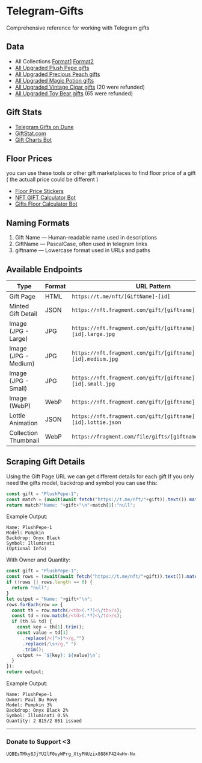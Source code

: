 # Telegram-Gifts
Comprehensive reference for working with Telegram gifts

## Data
- All Collections [Format1](./names.txt) [Format2](./names_fixed.txt)
- [All Upgraded Plush Pepe gifts](./plushpepe.json)
- [All Upgraded Precious Peach gifts](./preciouspeach.json)
- [All Upgraded Magic Potion gifts](./magicpotion.json)
- [All Upgraded Vintage Cigar gifts](./vintagecigar.json) (20 were refunded)
- [All Upgraded Toy Bear gifts](./toybear.json) (65 were refunded)

## Gift Stats
- [Telegram Gifts on Dune](https://dune.com/rdmcd/telegram-gifts)
- [GiftStat.com](https://giftstat.com/)
- [Gift Charts Bot](https://t.me/gift_charts_bot)

## Floor Prices
you can use these tools or other gift marketplaces to find floor price of a gift ( the actuall price could be different )
- [Floor Price Stickers](https://t.me/addstickers/gift_by_tondesignrobot)
- [NFT GIFT Calculator Bot](https://t.me/PriceNFTbot)
- [Gifts Floor Calculator Bot](https://t.me/giftsfloorbot)

## Naming Formats
1. Gift Name — Human-readable name used in descriptions
2. GiftName — PascalCase, often used in telegram links 
3. giftname — Lowercase format used in URLs and paths

## Available Endpoints
| Type                 | Format  | URL Pattern                                                                 |
|----------------------|---------|-----------------------------------------------------------------------------|
| Gift Page            | HTML    | `https://t.me/nft/[GiftName]-[id]`                                          |
| Minted Gift Detail   | JSON    | `https://nft.fragment.com/gift/[giftname]-[id].json`                        |
| Image (JPG - Large)  | JPG     | `https://nft.fragment.com/gift/[giftname]-[id].large.jpg`                   |
| Image (JPG - Medium) | JPG     | `https://nft.fragment.com/gift/[giftname]-[id].medium.jpg`                  |
| Image (JPG - Small)  | JPG     | `https://nft.fragment.com/gift/[giftname]-[id].small.jpg`                   |
| Image (WebP)         | WebP    | `https://nft.fragment.com/gift/[giftname]-[id].webp`                        |
| Lottie Animation     | JSON    | `https://nft.fragment.com/gift/[giftname]-[id].lottie.json`                 |
| Collection Thumbnail | WebP    | `https://fragment.com/file/gifts/[giftname]/thumb.webp`                     |

## Scraping Gift Details
Using the Gift Page URL we can get different details for each gift
If you only need the gifts model, backdrop and symbol you can use this:
```js
const gift = "PlushPepe-1";
const match = (await(await fetch("https://t.me/nft/"+gift)).text()).match(/<meta\s+property=["']og:description["']\s+content=["']([^"']*)["']/i);
return match?"Name: "+gift+"\n"+match[1]:"null";
```
Example Output:
```
Name: PlushPepe-1
Model: Pumpkin
Backdrop: Onyx Black
Symbol: Illuminati
(Optional Info)
```
With Owner and Quantity:
```js
const gift = "PlushPepe-1";
const rows = (await(await fetch("https://t.me/nft/"+gift)).text()).match(/<tr>.*?<\/tr>/gs);
if (!rows || rows.length == 0) {
  return "null";
}
let output = "Name: "+gift+"\n";
rows.forEach(row => {
  const th = row.match(/<th>(.*?)<\/th>/s);
  const td = row.match(/<td>(.*?)<\/td>/s);
  if (th && td) {
    const key = th[1].trim();
    const value = td[1]
      .replace(/<[^>]*>/g,"")
      .replace(/\s+/g," ")
      .trim();
    output += `${key}: ${value}\n`;
  }
});
return output;
```
Example Output:
```
Name: PlushPepe-1
Owner: Paul Du Rove
Model: Pumpkin 3%
Backdrop: Onyx Black 2%
Symbol: Illuminati 0.5%
Quantity: 2 815/2 861 issued
```

---

### Donate to Support <3
`UQBEsTMky8JjYU2lF0uyWPrg_XtyPNUzix888KF424wHv-Nx`
